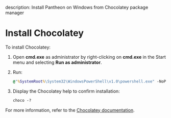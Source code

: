 description: Install Pantheon on Windows from Chocolatey package manager
<!--- END of page meta data -->

# Install Chocolatey

To install Chocolatey: 

1. Open **cmd.exe** as administrator by right-clicking on **cmd.exe** in the Start menu and selecting **Run as administrator**. 

2. Run: 

   ```bat
   @"%SystemRoot%\System32\WindowsPowerShell\v1.0\powershell.exe" -NoProfile -InputFormat None -ExecutionPolicy Bypass -Command "iex ((New-Object System.Net.WebClient).DownloadString('https://chocolatey.org/install.ps1'))" && SET "PATH=%PATH%;%ALLUSERSPROFILE%\chocolatey\bin"
   ``` 
   
3. Display the Chocolatey help to confirm installation: 

   ```bat
   choco -?
   ```
   
For more information, refer to the [Chocolatey documentation](https://chocolatey.org/install). 